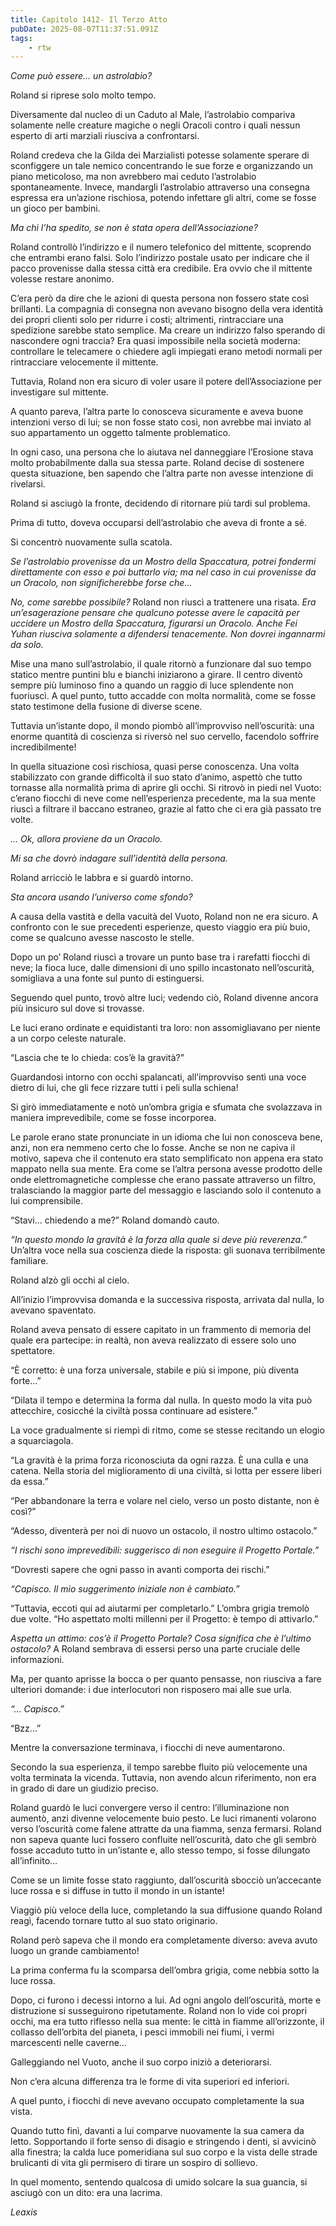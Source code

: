 ```yaml
---
title: Capitolo 1412- Il Terzo Atto
pubDate: 2025-08-07T11:37:51.091Z
tags:
    - rtw
---
```



<em>Come può essere… un astrolabio?</em>


Roland si riprese solo molto tempo.


Diversamente dal nucleo di un Caduto al Male, l’astrolabio compariva solamente nelle creature magiche o negli Oracoli contro i quali nessun esperto di arti marziali riusciva a confrontarsi.


Roland credeva che la Gilda dei Marzialisti potesse solamente sperare di sconfiggere un tale nemico concentrando le sue forze e organizzando un piano meticoloso, ma non avrebbero mai ceduto l’astrolabio spontaneamente. Invece, mandargli l’astrolabio attraverso una consegna espressa era un’azione rischiosa, potendo infettare gli altri, come se fosse un gioco per bambini.


<em>Ma chi l’ha spedito, se non è stata opera dell’Associazione?</em>


Roland controllò l’indirizzo e il numero telefonico del mittente, scoprendo che entrambi erano falsi. Solo l’indirizzo postale usato per indicare che il pacco provenisse dalla stessa città era credibile. Era ovvio che il mittente volesse restare anonimo.


C’era però da dire che le azioni di questa persona non fossero state così brillanti. La compagnia di consegna non avevano bisogno della vera identità dei propri clienti solo per ridurre i costi; altrimenti, rintracciare una spedizione sarebbe stato semplice. Ma creare un indirizzo falso sperando di nascondere ogni traccia? Era quasi impossibile nella società moderna: controllare le telecamere o chiedere agli impiegati erano metodi normali per rintracciare velocemente il mittente.


Tuttavia, Roland non era sicuro di voler usare il potere dell’Associazione per investigare sul mittente.


A quanto pareva, l’altra parte lo conosceva sicuramente e aveva buone intenzioni verso di lui; se non fosse stato così, non avrebbe mai inviato al suo appartamento un oggetto talmente problematico.


In ogni caso, una persona che lo aiutava nel danneggiare l’Erosione stava molto probabilmente dalla sua stessa parte. Roland decise di sostenere questa situazione, ben sapendo che l’altra parte non avesse intenzione di rivelarsi.


Roland si asciugò la fronte, decidendo di ritornare più tardi sul problema.


Prima di tutto, doveva occuparsi dell’astrolabio che aveva di fronte a sé.


Si concentrò nuovamente sulla scatola.






<em>Se l’astrolabio provenisse da un Mostro della Spaccatura, potrei fondermi direttamente con esso e poi buttarlo via; ma nel caso in cui provenisse da un Oracolo, non significherebbe forse che…</em>


<em>No, come sarebbe possibile? </em>Roland non riuscì a trattenere una risata. <em>Era un’esagerazione pensare che qualcuno potesse avere le capacità per uccidere un Mostro della Spaccatura, figurarsi un Oracolo. Anche Fei Yuhan riusciva solamente a difendersi tenacemente. Non dovrei ingannarmi da solo.</em>


Mise una mano sull’astrolabio, il quale ritornò a funzionare dal suo tempo statico mentre puntini blu e bianchi iniziarono a girare. Il centro diventò sempre più luminoso fino a quando un raggio di luce splendente non fuoriuscì. A quel punto, tutto accadde con molta normalità, come se fosse stato testimone della fusione di diverse scene.


Tuttavia un’istante dopo, il mondo piombò all’improvviso nell’oscurità: una enorme quantità di coscienza si riversò nel suo cervello, facendolo soffrire incredibilmente!


In quella situazione così rischiosa, quasi perse conoscenza. Una volta stabilizzato con grande difficoltà il suo stato d’animo, aspettò che tutto tornasse alla normalità prima di aprire gli occhi. Si ritrovò in piedi nel Vuoto: c’erano fiocchi di neve come nell’esperienza precedente, ma la sua mente riuscì a filtrare il baccano estraneo, grazie al fatto che ci era già passato tre volte.


<em>… Ok, allora proviene da un Oracolo.</em>


<em>Mi sa che dovrò indagare sull’identità della persona.</em>


Roland arricciò le labbra e si guardò intorno.


<em>Sta ancora usando l’universo come sfondo?</em>


A causa della vastità e della vacuità del Vuoto, Roland non ne era sicuro. A confronto con le sue precedenti esperienze, questo viaggio era più buio, come se qualcuno avesse nascosto le stelle.


Dopo un po’ Roland riuscì a trovare un punto base tra i rarefatti fiocchi di neve; la fioca luce, dalle dimensioni di uno spillo incastonato nell’oscurità, somigliava a una fonte sul punto di estinguersi.


Seguendo quel punto, trovò altre luci; vedendo ciò, Roland divenne ancora più insicuro sul dove si trovasse.


Le luci erano ordinate e equidistanti tra loro: non assomigliavano per niente a un corpo celeste naturale.


“Lascia che te lo chieda: cos’è la gravità?”


Guardandosi intorno con occhi spalancati, all’improvviso sentì una voce dietro di lui, che gli fece rizzare tutti i peli sulla schiena!


Si girò immediatamente e notò un’ombra grigia e sfumata che svolazzava in maniera imprevedibile, come se fosse incorporea.


Le parole erano state pronunciate in un idioma che lui non conosceva bene, anzi, non era nemmeno certo che lo fosse. Anche se non ne capiva il motivo, sapeva che il contenuto era stato semplificato non appena era stato mappato nella sua mente. Era come se l’altra persona avesse prodotto delle onde elettromagnetiche complesse che erano passate attraverso un filtro, tralasciando la maggior parte del messaggio e lasciando solo il contenuto a lui comprensibile.


“Stavi… chiedendo a me?” Roland domandò cauto.


<em>“In questo mondo la gravità è la forza alla quale si deve più reverenza.”</em> Un’altra voce nella sua coscienza diede la risposta: gli suonava terribilmente familiare.


Roland alzò gli occhi al cielo.


All’inizio l’improvvisa domanda e la successiva risposta, arrivata dal nulla, lo avevano spaventato.


Roland aveva pensato di essere capitato in un frammento di memoria del quale era partecipe: in realtà, non aveva realizzato di essere solo uno spettatore.


“È corretto: è una forza universale, stabile e più si impone, più diventa forte…”


“Dilata il tempo e determina la forma dal nulla. In questo modo la vita può attecchire, cosicché la civiltà possa continuare ad esistere.”


La voce gradualmente si riempì di ritmo, come se stesse recitando un elogio a squarciagola.


“La gravità è la prima forza riconosciuta da ogni razza. È una culla e una catena. Nella storia del miglioramento di una civiltà, si lotta per essere liberi da essa.”


“Per abbandonare la terra e volare nel cielo, verso un posto distante, non è così?”


“Adesso, diventerà per noi di nuovo un ostacolo, il nostro ultimo ostacolo.”


<em>“I rischi sono imprevedibili: suggerisco di non eseguire il Progetto Portale.”</em>


“Dovresti sapere che ogni passo in avanti comporta dei rischi.”


<em>“Capisco. Il mio suggerimento iniziale non è cambiato.”</em>


“Tuttavia, eccoti qui ad aiutarmi per completarlo.” L’ombra grigia tremolò due volte. “Ho aspettato molti millenni per il Progetto: è tempo di attivarlo.”


<em>Aspetta un attimo: cos’è il Progetto Portale? Cosa significa che è l’ultimo ostacolo?</em> A Roland sembrava di essersi perso una parte cruciale delle informazioni.


Ma, per quanto aprisse la bocca o per quanto pensasse, non riusciva a fare ulteriori domande: i due interlocutori non risposero mai alle sue urla.


<em>“… Capisco.”</em>


“Bzz…”


Mentre la conversazione terminava, i fiocchi di neve aumentarono.


Secondo la sua esperienza, il tempo sarebbe fluito più velocemente una volta terminata la vicenda. Tuttavia, non avendo alcun riferimento, non era in grado di dare un giudizio preciso.


Roland guardò le luci convergere verso il centro: l’illuminazione non aumentò, anzi divenne velocemente buio pesto. Le luci rimanenti volarono verso l’oscurità come falene attratte da una fiamma, senza fermarsi. Roland non sapeva quante luci fossero confluite nell’oscurità, dato che gli sembrò fosse accaduto tutto in un’istante e, allo stesso tempo, si fosse dilungato all’infinito…


Come se un limite fosse stato raggiunto, dall’oscurità sbocciò un’accecante luce rossa e si diffuse in tutto il mondo in un istante!


Viaggiò più veloce della luce, completando la sua diffusione quando Roland reagì, facendo tornare tutto al suo stato originario.


Roland però sapeva che il mondo era completamente diverso: aveva avuto luogo un grande cambiamento!


La prima conferma fu la scomparsa dell’ombra grigia, come nebbia sotto la luce rossa.


Dopo, ci furono i decessi intorno a lui. Ad ogni angolo dell’oscurità, morte e distruzione si susseguirono ripetutamente. Roland non lo vide coi propri occhi, ma era tutto riflesso nella sua mente: le città in fiamme all’orizzonte, il collasso dell’orbita del pianeta, i pesci immobili nei fiumi, i vermi marcescenti nelle caverne…


Galleggiando nel Vuoto, anche il suo corpo iniziò a deteriorarsi.


Non c’era alcuna differenza tra le forme di vita superiori ed inferiori.


A quel punto, i fiocchi di neve avevano occupato completamente la sua vista.


Quando tutto finì, davanti a lui comparve nuovamente la sua camera da letto. Sopportando il forte senso di disagio e stringendo i denti, si avvicinò alla finestra; la calda luce pomeridiana sul suo corpo e la vista delle strade brulicanti di vita gli permisero di tirare un sospiro di sollievo.


In quel momento, sentendo qualcosa di umido solcare la sua guancia, si asciugò con un dito: era una lacrima.










<em>Leaxis</em>
                                


                                



